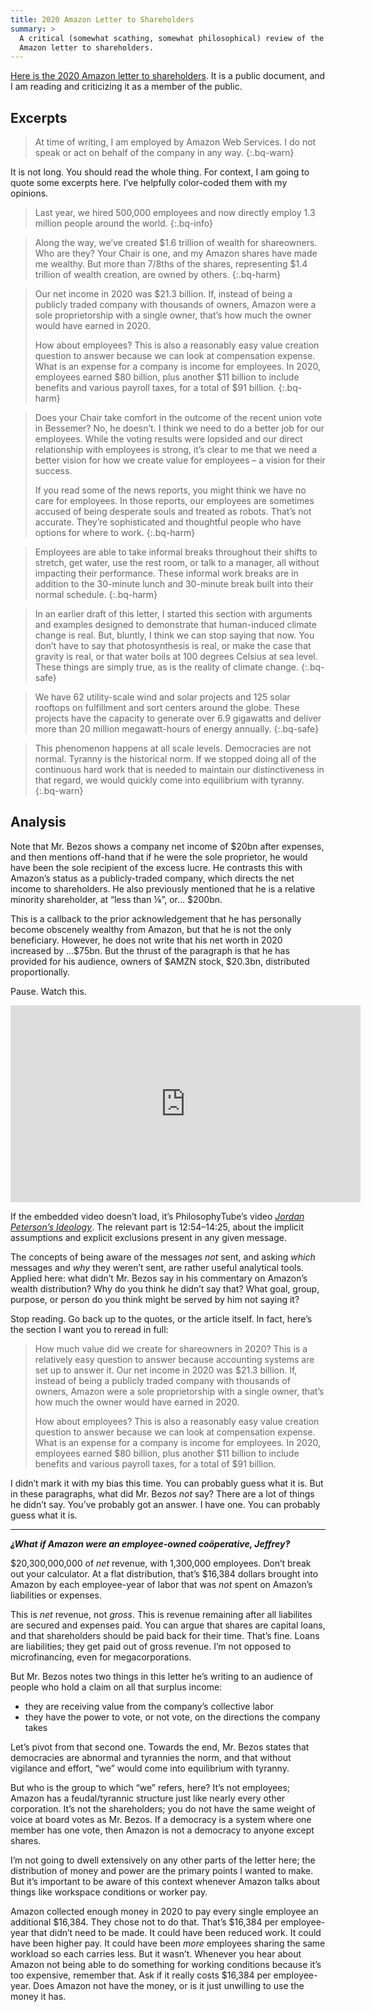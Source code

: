 ```yaml
---
title: 2020 Amazon Letter to Shareholders
summary: >
  A critical (somewhat scathing, somewhat philosophical) review of the 2020
  Amazon letter to shareholders.
---
```


[Here is the 2020 Amazon letter to shareholders][0]. It is a public document,
and I am reading and criticizing it as a member of the public.

## Excerpts

> At time of writing, I am employed by Amazon Web Services. I do not speak or
> act on behalf of the company in any way.
{:.bq-warn}

It is not long. You should read the whole thing. For context, I am going to
quote some excerpts here. I’ve helpfully color-coded them with my opinions.

> Last year, we hired 500,000 employees and now directly employ 1.3 million
> people around the world.
{:.bq-info}

<!-- -->

> Along the way, we’ve created $1.6 trillion of wealth for shareowners. Who are
> they? Your Chair is one, and my Amazon shares have made me wealthy. But more
> than 7/8ths of the shares, representing $1.4 trillion of wealth creation, are
> owned by others.
{:.bq-harm}

<!-- -->

> Our net income in 2020 was $21.3 billion. If, instead of being a publicly
> traded company with thousands of owners, Amazon were a sole proprietorship
> with a single owner, that’s how much the owner would have earned in 2020.
>
> How about employees? This is also a reasonably easy value creation question to
> answer because we can look at compensation expense. What is an expense for a
> company is income for employees. In 2020, employees earned $80 billion, plus
> another $11 billion to include benefits and various payroll taxes, for a total
> of $91 billion.
{:.bq-harm}

<!-- -->

> Does your Chair take comfort in the outcome of the recent union vote in
> Bessemer? No, he doesn’t. I think we need to do a better job for our
> employees. While the voting results were lopsided and our direct relationship
> with employees is strong, it’s clear to me that we need a better vision for
> how we create value for employees – a vision for their success.
>
> If you read some of the news reports, you might think we have no care for
> employees. In those reports, our employees are sometimes accused of being
> desperate souls and treated as robots. That’s not accurate. They’re
> sophisticated and thoughtful people who have options for where to work.
{:.bq-harm}

<!-- -->

> Employees are able to take informal breaks throughout their shifts to stretch,
> get water, use the rest room, or talk to a manager, all without impacting
> their performance. These informal work breaks are in addition to the 30-minute
> lunch and 30-minute break built into their normal schedule.
{:.bq-harm}

<!-- -->

> In an earlier draft of this letter, I started this section with arguments and
> examples designed to demonstrate that human-induced climate change is real.
> But, bluntly, I think we can stop saying that now. You don’t have to say that
> photosynthesis is real, or make the case that gravity is real, or that water
> boils at 100 degrees Celsius at sea level. These things are simply true, as is
> the reality of climate change.
{:.bq-safe}

<!-- -->

> We have 62 utility-scale wind and solar projects and 125 solar rooftops on
> fulfillment and sort centers around the globe. These projects have the
> capacity to generate over 6.9 gigawatts and deliver more than 20 million
> megawatt-hours of energy annually.
{:.bq-safe}

<!-- -->

> This phenomenon happens at all scale levels. Democracies are not normal.
> Tyranny is the historical norm. If we stopped doing all of the continuous hard
> work that is needed to maintain our distinctiveness in that regard, we would
> quickly come into equilibrium with tyranny.
{:.bq-warn}

## Analysis

Note that Mr. Bezos shows a company net income of $20bn after expenses, and then
mentions off-hand that if he were the sole proprietor, he would have been the
sole recipient of the excess lucre. He contrasts this with Amazon’s status as a
publicly-traded company, which directs the net income to shareholders. He also
previously mentioned that he is a relative minority shareholder, at “less than
⅛”, or… $200bn.

This is a callback to the prior acknowledgement that he has personally
become obscenely wealthy from Amazon, but that he is not the only beneficiary.
However, he does not write that his net worth in 2020 increased by …$75bn. But
the thrust of the paragraph is that he has provided for his audience, owners of
$AMZN stock, $20.3bn, distributed proportionally.

Pause. Watch this.

<iframe width="560" height="315" src="https://www.youtube.com/embed/m81q-ZkfBm0?start=774" title="YouTube video player" frameborder="0" allow="accelerometer; autoplay; clipboard-write; encrypted-media; gyroscope; picture-in-picture" allowfullscreen></iframe>

If the embedded video doesn’t load, it’s PhilosophyTube’s video [*Jordan*
*Peterson’s Ideology*][1]. The relevant part is 12:54–14:25, about the implicit
assumptions and explicit exclusions present in any given message.

The concepts of being aware of the messages *not* sent, and asking *which*
messages and *why* they weren’t sent, are rather useful analytical tools.
Applied here: what didn’t Mr. Bezos say in his commentary on Amazon’s wealth
distribution? Why do you think he didn’t say that? What goal, group, purpose, or
person do you think might be served by him not saying it?

Stop reading. Go back up to the quotes, or the article itself. In fact, here’s
the section I want you to reread in full:

> How much value did we create for shareowners in 2020? This is a relatively
> easy question to answer because accounting systems are set up to answer it.
> Our net income in 2020 was $21.3 billion. If, instead of being a publicly
> traded company with thousands of owners, Amazon were a sole proprietorship
> with a single owner, that’s how much the owner would have earned in 2020.
>
> How about employees? This is also a reasonably easy value creation question to
> answer because we can look at compensation expense. What is an expense for a
> company is income for employees. In 2020, employees earned $80 billion, plus
> another $11 billion to include benefits and various payroll taxes, for a total
> of $91 billion.

I didn’t mark it with my bias this time. You can probably guess what it is. But
in these paragraphs, what did Mr. Bezos *not* say? There are a lot of things he
didn’t say. You’ve probably got an answer. I have one. You can probably guess
what it is.

----

***⸘What if Amazon were an employee-owned coöperative, Jeffrey‽***

$20,300,000,000 of *net* revenue, with 1,300,000 employees. Don’t break out your
calculator. At a flat distribution, that’s $16,384 dollars brought into Amazon
by each employee-year of labor that was *not* spent on Amazon’s liabilities or
expenses.

This is *net* revenue, not *gross*. This is revenue remaining after all
liabilites are secured and expenses paid. You can argue that shares are capital
loans, and that shareholders should be paid back for their time. That’s fine.
Loans are liabilities; they get paid out of gross revenue. I’m not opposed to
microfinancing, even for megacorporations.

But Mr. Bezos notes two things in this letter he’s writing to an audience of
people who hold a claim on all that surplus income:

- they are receiving value from the company’s collective labor
- they have the power to vote, or not vote, on the directions the company takes

Let’s pivot from that second one. Towards the end, Mr. Bezos states that
democracies are abnormal and tyrannies the norm, and that without vigilance and
effort, “we” would come into equilibrium with tyranny.

But who is the group to which “we” refers, here? It’s not employees; Amazon has
a feudal/tyrannic structure just like nearly every other corporation. It’s not
the shareholders; you do not have the same weight of voice at board votes as Mr.
Bezos. If a democracy is a system where one member has one vote, then Amazon is
not a democracy to anyone except shares.

I’m not going to dwell extensively on any other parts of the letter here; the
distribution of money and power are the primary points I wanted to make. But
it’s important to be aware of this context whenever Amazon talks about things
like workspace conditions or worker pay.

Amazon collected enough money in 2020 to pay every single employee an additional
$16,384. They chose not to do that. That’s $16,384 per employee-year that didn’t
need to be made. It could have been reduced work. It could have been higher pay.
It could have been *more* employees sharing the same workload so each carries
less. But it wasn’t. Whenever you hear about Amazon not being able to do
something for working conditions because it’s too expensive, remember that. Ask
if it really costs $16,384 per employee-year. Does Amazon not have the money, or
is it just unwilling to use the money it has.

[0]: https://www.aboutamazon.com/news/company-news/2020-letter-to-shareholders "Amazon’s 2020 letter to shareholders"
[1]: https://www.youtube.com/watch?v=m81q-ZkfBm0?t=774 "Philosophy Tube — “Jordan Peterson’s Ideology”"
